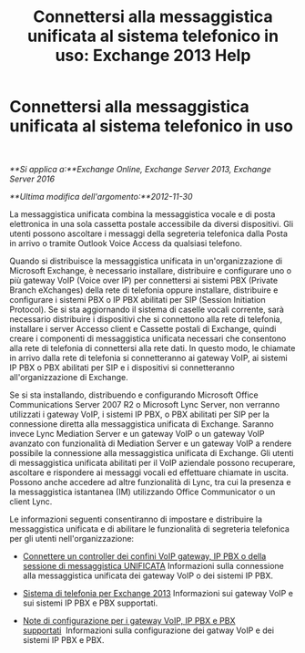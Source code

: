 ﻿---
title: 'Connettersi alla messaggistica unificata al sistema telefonico in uso: Exchange 2013 Help'
TOCTitle: Connettersi alla messaggistica unificata al sistema telefonico in uso
ms:assetid: 92c3e029-f732-4d6d-b147-2b3006d5f088
ms:mtpsurl: https://technet.microsoft.com/it-it/library/JJ673544(v=EXCHG.150)
ms:contentKeyID: 50555640
ms.date: 05/22/2018
mtps_version: v=EXCHG.150
ms.translationtype: MT
---

# Connettersi alla messaggistica unificata al sistema telefonico in uso

 

_**Si applica a:**Exchange Online, Exchange Server 2013, Exchange Server 2016_

_**Ultima modifica dell'argomento:**2012-11-30_

La messaggistica unificata combina la messaggistica vocale e di posta elettronica in una sola cassetta postale accessibile da diversi dispositivi. Gli utenti possono ascoltare i messaggi della segreteria telefonica dalla Posta in arrivo o tramite Outlook Voice Access da qualsiasi telefono.

Quando si distribuisce la messaggistica unificata in un'organizzazione di Microsoft Exchange, è necessario installare, distribuire e configurare uno o più gateway VoIP (Voice over IP) per connettersi ai sistemi PBX (Private Branch eXchanges) della rete di telefonia oppure installare, distribuire e configurare i sistemi PBX o IP PBX abilitati per SIP (Session Initiation Protocol). Se si sta aggiornando il sistema di caselle vocali corrente, sarà necessario distribuire i dispositivi che si connettono alla rete di telefonia, installare i server Accesso client e Cassette postali di Exchange, quindi creare i componenti di messaggistica unificata necessari che consentono alla rete di telefonia di connettersi alla rete dati. In questo modo, le chiamate in arrivo dalla rete di telefonia si connetteranno ai gateway VoIP, ai sistemi IP PBX o PBX abilitati per SIP e i dispositivi si connetteranno all'organizzazione di Exchange.

Se si sta installando, distribuendo e configurando Microsoft Office Communications Server 2007 R2 o Microsoft Lync Server, non verranno utilizzati i gateway VoIP, i sistemi IP PBX, o PBX abilitati per SIP per la connessione diretta alla messaggistica unificata di Exchange. Saranno invece Lync Mediation Server e un gateway VoIP o un gateway VoIP avanzato con funzionalità di Mediation Server e un gateway VoIP a rendere possibile la connessione alla messaggistica unificata di Exchange. Gli utenti di messaggistica unificata abilitati per il VoIP aziendale possono recuperare, ascoltare e rispondere ai messaggi vocali ed effettuare chiamate in uscita. Possono anche accedere ad altre funzionalità di Lync, tra cui la presenza e la messaggistica istantanea (IM) utilizzando Office Communicator o un client Lync.

Le informazioni seguenti consentiranno di impostare e distribuire la messaggistica unificata e di abilitare le funzionalità di segreteria telefonica per gli utenti nell'organizzazione:

  - [Connettere un controller dei confini VoIP gateway, IP PBX o della sessione di messaggistica UNIFICATA](connect-a-voip-gateway-ip-pbx-or-session-border-controller-to-um-exchange-2013-help.md) Informazioni sulla connessione alla messaggistica unificata dei gateway VoIP o dei sistemi IP PBX.

  - [Sistema di telefonia per Exchange 2013](telephony-advisor-for-exchange-2013-exchange-2013-help.md) Informazioni sui gateway VoIP e sui sistemi IP PBX e PBX supportati.

  - [Note di configurazione per i gateway VoIP, IP PBX e PBX supportati](configuration-notes-for-supported-voip-gateways-ip-pbxs-and-pbxs-exchange-2013-help.md)  Informazioni sulla configurazione dei gatway VoIP e dei sistemi IP PBX e PBX.

